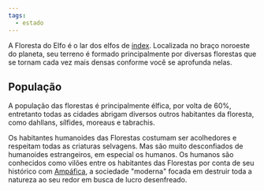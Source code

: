 ```yaml
---
tags:
  - estado
---
```

A Floresta do Elfo é o lar dos elfos de [index](../../../../index.md). Localizada no braço noroeste do planeta, seu terreno é formado principalmente por diversas florestas que se tornam cada vez mais densas conforme você se aprofunda nelas.

## População
A população das florestas é principalmente élfica, por volta de 60%, entretanto todas as cidades abrigam diversos outros habitantes da floresta, como dahllans, sílfides, moreaus e tabrachis.

Os habitantes humanoides das Florestas costumam ser acolhedores e respeitam todas as criaturas selvagens. Mas são muito desconfiados de humanoides estrangeiros, em especial os humanos. Os humanos são conhecidos como vilões entre os habitantes das Florestas por conta de seu histórico com [Ampáfica](../Amp%C3%A1fica/index.md), a sociedade "moderna" focada em destruir toda a natureza ao seu redor em busca de lucro desenfreado.
